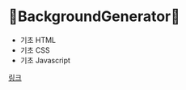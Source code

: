 # 🚀BackgroundGenerator🚀

+ 기초 HTML
+ 기초 CSS
+ 기초 Javascript

[링크](https://jbkim08.github.io/Background-Generator/)
